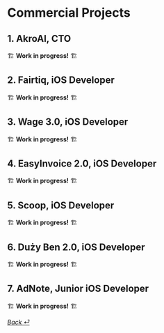# Commercial Projects

## 1. **AkroAI**, CTO

🏗️ **Work in progress!** 🏗️

## 2. **Fairtiq**, iOS Developer

🏗️ **Work in progress!** 🏗️

## 3. **Wage 3.0**, iOS Developer

🏗️ **Work in progress!** 🏗️

## 4. **EasyInvoice 2.0**, iOS Developer

🏗️ **Work in progress!** 🏗️

## 5. **Scoop**, iOS Developer

🏗️ **Work in progress!** 🏗️

## 6. **Duży Ben 2.0**, iOS Developer

🏗️ **Work in progress!** 🏗️

## 7. **AdNote**, Junior iOS Developer

🏗️ **Work in progress!** 🏗️

 [_Back ⏎_ ](../README.md) 